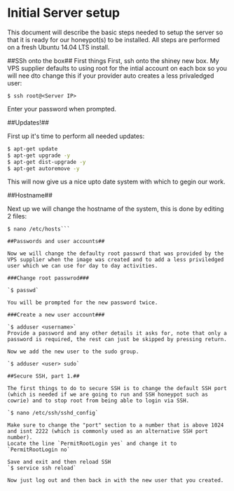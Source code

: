 # Initial Server setup

This document will describe the basic steps needed to setup the server so that it is ready for our honeypot(s) to be installed.
All steps are performed on a fresh Ubuntu 14.04 LTS install.

##SSh onto the box##
First things First, ssh onto the shiney new box. My VPS supplier defaults to using root for the intial account on each box so you will nee dto change this if your provider auto creates a less privaledged user:

`$ ssh root@<Server IP>`

Enter your password when prompted.

##Updates!##

First up it's time to perform all needed updates:

```bash
$ apt-get update
$ apt-get upgrade -y
$ apt-get dist-upgrade -y
$ apt-get autoremove -y
```

This will now give us a nice upto date system with which to gegin our work.

##Hostname##

Next up we will change the hostname of the system, this is done by editing 2 files:

```$ nano /etc/hostname
$ nano /etc/hosts```

##Passwords and user accounts##

Now we will change the defaulty root passwrd that was provided by the VPS supplier when the image was created and to add a less priviledged user which we can use for day to day activities.

###Change root passwrod###

`$ passwd`

You will be prompted for the new password twice.

###Create a new user account###

`$ adduser <username>`
Provide a password and any other details it asks for, note that only a password is required, the rest can just be skipped by pressing return.

Now we add the new user to the sudo group.

`$ adduser <user> sudo`

##Secure SSH, part 1.##

The first things to do to secure SSH is to change the default SSH port (which is needed if we are going to run and SSH honeypot such as cowrie) and to stop root from being able to login via SSH.

`$ nano /etc/ssh/sshd_config`

Make sure to change the "port" section to a number that is above 1024 and isnt 2222 (which is commonly used as an alternative SSH port number).
Locate the line `PermitRootLogin yes` and change it to `PermitRootLogin no`

Save and exit and then reload SSH
`$ service ssh reload`

Now just log out and then back in with the new user that you created.
